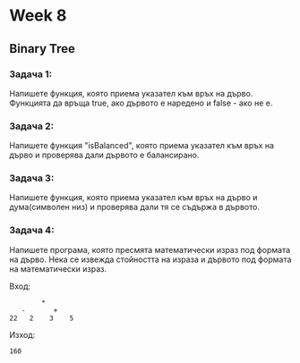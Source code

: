# Week 8

## Binary Tree

### Задача 1:
Напишете функция, която приема указател към връх на дърво. Функцията да връща true, ако дървото е наредено и false - ако не е.

### Задача 2:
Напишете функция "isBalanced", която приема указател към връх на дърво и проверява дали дървото е балансирано.
 
### Задача 3:
Напишете функция, която приема указател към връх на дърво и дума(символен низ) и проверява дали тя се съдържа в дървото.

### Задача 4:
Напишете програма, която пресмята математически израз под формата на дърво. Нека се извежда стойността на израза и дървото под формата на математически израз.

Вход:
```
        *
   -       +
22   2    3    5
```

Изход:
```
160
```